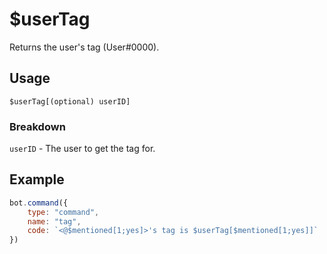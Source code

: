 # $userTag
Returns the user's tag (User#0000).

## Usage
```
$userTag[(optional) userID]
```

### Breakdown
`userID` - The user to get the tag for.

## Example
```js
bot.command({
    type: "command",
    name: "tag",
    code: `<@$mentioned[1;yes]>'s tag is $userTag[$mentioned[1;yes]]`
})
```
